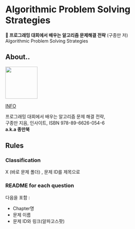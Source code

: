 # Algorithmic Problem Solving Strategies

**📖 프로그래밍 대회에서 배우는 알고리즘 문제해결 전략** (구종만 저)  
Algorithmic Problem Solving Strategies


## About..

<img src="https://book.algospot.com/static/img/cover1-small.png" width="100">

[INFO](https://book.algospot.com)

프로그래밍 대회에서 배우는 알고리즘 문제 해결 전략,  
구종만 지음, 인사이트, ISBN 978-89-6626-054-6  
**a.k.a 종만북**

## Rules

### Classification

X (바로 문제 폴더) , 문제 ID를 제목으로

### README for each question

다음을 포함 :

- Chapter명
- 문제 이름
- 문제 ID와 링크(알파고스팟)
